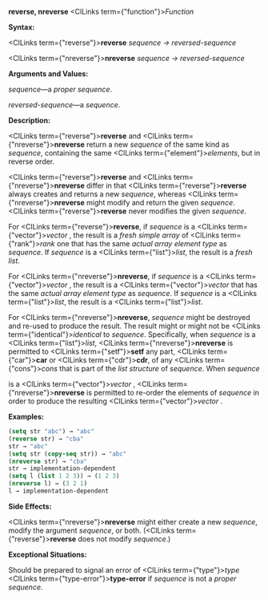 **reverse, nreverse** <ClLinks  term={"function"}><i>Function</i></ClLinks>

**Syntax:**

<ClLinks  term={"reverse"}><b>reverse</b></ClLinks> *sequence → reversed-sequence*

<ClLinks  term={"nreverse"}><b>nreverse</b></ClLinks> *sequence → reversed-sequence*

**Arguments and Values:**

*sequence*—a *proper sequence*.

*reversed-sequence*—a *sequence*.

**Description:**

<ClLinks  term={"reverse"}><b>reverse</b></ClLinks> and <ClLinks  term={"nreverse"}><b>nreverse</b></ClLinks> return a new *sequence* of the same kind as *sequence*, containing the same <ClLinks  term={"element"}><i>elements</i></ClLinks>, but in reverse order.

<ClLinks  term={"reverse"}><b>reverse</b></ClLinks> and <ClLinks  term={"nreverse"}><b>nreverse</b></ClLinks> differ in that <ClLinks  term={"reverse"}><b>reverse</b></ClLinks> always creates and returns a new *sequence*, whereas <ClLinks  term={"nreverse"}><b>nreverse</b></ClLinks> might modify and return the given *sequence*. <ClLinks  term={"reverse"}><b>reverse</b></ClLinks> never modifies the given *sequence*.

For <ClLinks  term={"reverse"}><b>reverse</b></ClLinks>, if *sequence* is a <ClLinks  term={"vector"}><i>vector</i></ClLinks> , the result is a *fresh simple array* of <ClLinks  term={"rank"}><i>rank</i></ClLinks> one that has the same *actual array element type* as *sequence*. If *sequence* is a <ClLinks  term={"list"}><i>list</i></ClLinks>, the result is a *fresh list*.

For <ClLinks  term={"nreverse"}><b>nreverse</b></ClLinks>, if *sequence* is a <ClLinks  term={"vector"}><i>vector</i></ClLinks> , the result is a <ClLinks  term={"vector"}><i>vector</i></ClLinks> that has the same *actual array element type* as *sequence*. If *sequence* is a <ClLinks  term={"list"}><i>list</i></ClLinks>, the result is a <ClLinks  term={"list"}><i>list</i></ClLinks>.

For <ClLinks  term={"nreverse"}><b>nreverse</b></ClLinks>, *sequence* might be destroyed and re-used to produce the result. The result might or might not be <ClLinks  term={"identical"}><i>identical</i></ClLinks> to *sequence*. Specifically, when *sequence* is a <ClLinks  term={"list"}><i>list</i></ClLinks>, <ClLinks  term={"nreverse"}><b>nreverse</b></ClLinks> is permitted to <ClLinks  term={"setf"}><b>setf</b></ClLinks> any part, <ClLinks  term={"car"}><b>car</b></ClLinks> or <ClLinks  term={"cdr"}><b>cdr</b></ClLinks>, of any <ClLinks  term={"cons"}><i>cons</i></ClLinks> that is part of the *list structure* of *sequence*. When *sequence*

is a <ClLinks  term={"vector"}><i>vector</i></ClLinks> , <ClLinks  term={"nreverse"}><b>nreverse</b></ClLinks> is permitted to re-order the elements of *sequence* in order to produce the resulting <ClLinks  term={"vector"}><i>vector</i></ClLinks> .

**Examples:**

```lisp
(setq str "abc") → "abc" 
(reverse str) → "cba" 
str → "abc" 
(setq str (copy-seq str)) → "abc" 
(nreverse str) → "cba" 
str → implementation-dependent 
(setq l (list 1 2 3)) → (1 2 3) 
(nreverse l) → (3 2 1) 
l → implementation-dependent 
```

**Side Effects:**

<ClLinks  term={"nreverse"}><b>nreverse</b></ClLinks> might either create a new *sequence*, modify the argument *sequence*, or both. (<ClLinks  term={"reverse"}><b>reverse</b></ClLinks> does not modify *sequence*.)

**Exceptional Situations:**

Should be prepared to signal an error of <ClLinks  term={"type"}><i>type</i></ClLinks> <ClLinks  term={"type-error"}><b>type-error</b></ClLinks> if *sequence* is not a *proper sequence*.
